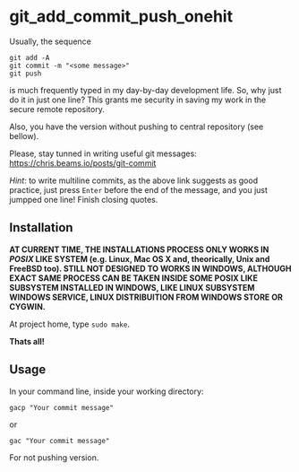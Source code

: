 # git_add_commit_push_onehit

Usually, the sequence
```
git add -A
git commit -m "<some message>"
git push
```
is much frequently typed in my day-by-day development life. So, why just do it in just one line? This grants me security in saving my work in the secure remote repository.

Also, you have the version without pushing to central repository (see bellow).

Please, stay tunned in writing useful git messages: https://chris.beams.io/posts/git-commit

*Hint*: to write multiline commits, as the above link suggests as good practice, just press `Enter` before the end of the message, and you just jumpped one line! Finish closing quotes.

## Installation

**AT CURRENT TIME, THE INSTALLATIONS PROCESS ONLY WORKS IN *POSIX* LIKE SYSTEM (e.g. Linux, Mac OS X and, theorically, Unix and FreeBSD too). STILL NOT DESIGNED TO WORKS IN WINDOWS, ALTHOUGH EXACT SAME PROCESS CAN BE TAKEN INSIDE SOME POSIX LIKE SUBSYSTEM INSTALLED IN WINDOWS, LIKE LINUX SUBSYSTEM WINDOWS SERVICE, LINUX DISTRIBUITION FROM WINDOWS STORE OR CYGWIN.**

At project home, type `sudo make`.

**Thats all!**

## Usage
In your command line, inside your working directory:
```
gacp "Your commit message"
```
or
```
gac "Your commit message"
```
For not pushing version.
